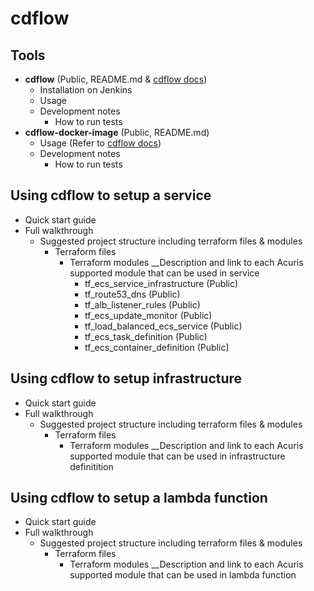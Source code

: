 # cdflow

## Tools

- **cdflow** (Public, README.md & [cdflow docs](https://mergermarket.github.io/cdflow))
	- Installation on Jenkins
	- Usage
	- Development notes
		- How to run tests
- **cdflow-docker-image** (Public, README.md)
	- Usage (Refer to [cdflow docs](https://mergermarket.github.io/cdflow))
	- Development notes
		- How to run tests
		

## Using cdflow to setup a service
- Quick start guide
- Full walkthrough
	- Suggested project structure including terraform files & modules
        - Terraform files
            - Terraform modules
        __Description and link to each Acuris supported module that can be used in service
                - tf_ecs_service_infrastructure (Public)
                - tf_route53_dns (Public)
                - tf_alb_listener_rules (Public)
                - tf_ecs_update_monitor (Public)
                - tf_load_balanced_ecs_service (Public)
                - tf_ecs_task_definition (Public)
                - tf_ecs_container_definition (Public)

## Using cdflow to setup infrastructure
- Quick start guide
- Full walkthrough
	- Suggested project structure including terraform files & modules
        - Terraform files
            - Terraform modules
        __Description and link to each Acuris supported module that can be used in infrastructure definitition
                

## Using cdflow to setup a lambda function
- Quick start guide
- Full walkthrough
	- Suggested project structure including terraform files & modules
        - Terraform files
            - Terraform modules
       __Description and link to each Acuris supported module that can be used in lambda function

